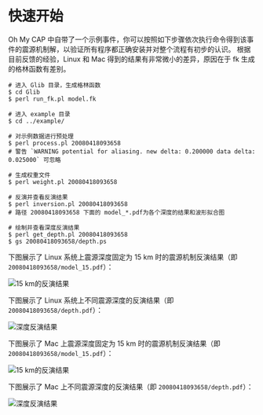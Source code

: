 # 快速开始

Oh My CAP 中自带了一个示例事件，你可以按照如下步骤依次执行命令得到该事件的震源机制解，以验证所有程序都正确安装并对整个流程有初步的认识。
根据目前反馈的经验，Linux 和 Mac 得到的结果有非常微小的差异，原因在于 fk 生成的格林函数有差别。

```
# 进入 Glib 目录，生成格林函数
$ cd Glib
$ perl run_fk.pl model.fk

# 进入 example 目录
$ cd ../example/

# 对示例数据进行预处理
$ perl process.pl 20080418093658
# 警告 `WARNING potential for aliasing. new delta: 0.200000 data delta: 0.025000` 可忽略

# 生成权重文件
$ perl weight.pl 20080418093658

# 反演并查看反演结果
$ perl inversion.pl 20080418093658
# 路径 20080418093658 下面的 model_*.pdf为各个深度的结果和波形拟合图

# 绘制并查看深度反演结果
$ perl get_depth.pl 20080418093658
$ gs 20080418093658/depth.ps
```
下图展示了 Linux 系统上震源深度固定为 15 km 时的震源机制反演结果（即 `20080418093658/model_15.pdf`）：

![15 km的反演结果](/img/linux_model_15.png)

下图展示了 Linux 系统上不同震源深度的反演结果（即 `20080418093658/depth.pdf`）：

![深度反演结果](/img/linux_model_depth.png)

下图展示了 Mac 上震源深度固定为 15 km 时的震源机制反演结果（即 `20080418093658/model_15.pdf`）：

![15 km的反演结果](/img/mac_model_15.png)

下图展示了 Mac 上不同震源深度的反演结果（即 `20080418093658/depth.pdf`）：

![深度反演结果](/img/mac_model_depth.png)
